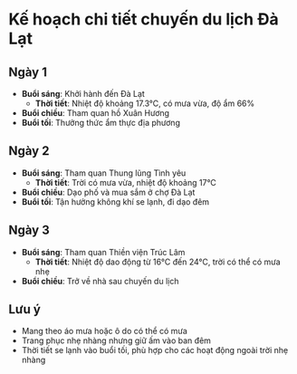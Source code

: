 # Kế hoạch chi tiết chuyến du lịch Đà Lạt

## Ngày 1
- **Buổi sáng**: Khởi hành đến Đà Lạt
  - **Thời tiết**: Nhiệt độ khoảng 17.3°C, có mưa vừa, độ ẩm 66%
- **Buổi chiều**: Tham quan hồ Xuân Hương
- **Buổi tối**: Thưởng thức ẩm thực địa phương

## Ngày 2
- **Buổi sáng**: Tham quan Thung lũng Tình yêu
  - **Thời tiết**: Trời có mưa vừa, nhiệt độ khoảng 17°C
- **Buổi chiều**: Dạo phố và mua sắm ở chợ Đà Lạt
- **Buổi tối**: Tận hưởng không khí se lạnh, đi dạo đêm

## Ngày 3
- **Buổi sáng**: Tham quan Thiền viện Trúc Lâm
  - **Thời tiết**: Nhiệt độ dao động từ 16°C đến 24°C, trời có thể có mưa nhẹ
- **Buổi chiều**: Trở về nhà sau chuyến du lịch

## Lưu ý
- Mang theo áo mưa hoặc ô do có thể có mưa
- Trang phục nhẹ nhàng nhưng giữ ấm vào ban đêm
- Thời tiết se lạnh vào buổi tối, phù hợp cho các hoạt động ngoài trời nhẹ nhàng